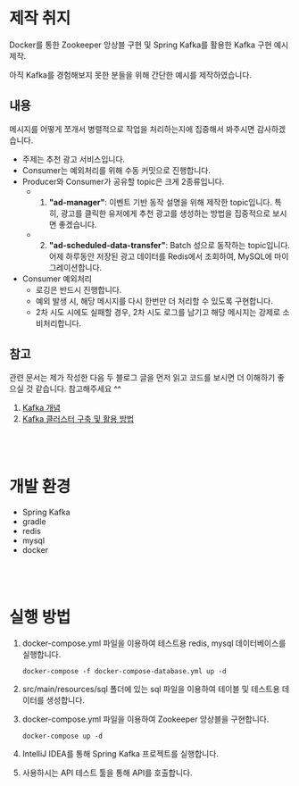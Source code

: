 # 제작 취지
Docker를 통한 Zookeeper 앙상블 구현 및 Spring Kafka를 활용한 Kafka 구현 예시 제작.

아직 Kafka를 경험해보지 못한 분들을 위해 간단한 예시를 제작하였습니다.

## 내용
메시지를 어떻게 쪼개서 병렬적으로 작업을 처리하는지에 집중해서 봐주시면 감사하겠습니다.

- 주제는 추천 광고 서비스입니다.
- Consumer는 예외처리를 위해 수동 커밋으로 진행합니다.
- Producer와 Consumer가 공유할 topic은 크게 2종류입니다.
   - 1) **"ad-manager"**: 이벤트 기반 동작 설명을 위해 제작한 topic입니다. 특히, 광고를 클릭한 유저에게 추천 광고를 생성하는 방법을 집중적으로 보시면 좋겠습니다.
   - 2) **"ad-scheduled-data-transfer"**: Batch 성으로 동작하는 topic입니다. 어제 하루동안 저장된 광고 데이터를 Redis에서 조회하여, MySQL에 마이그레이션합니다.
- Consumer 예외처리
   - 로깅은 반드시 진행합니다.
   - 예외 발생 시, 해당 메시지를 다시 한번만 더 처리할 수 있도록 구현합니다.
   - 2차 시도 시에도 실패할 경우, 2차 시도 로그를 남기고 해당 메시지는 강제로 소비처리합니다.

## 참고
관련 문서는 제가 작성한 다음 두 블로그 글을 먼저 읽고 코드를 보시면 더 이해하기 좋으실 것 같습니다. 참고해주세요 ^^

1. [Kafka 개념](https://jd6186.github.io/KafkaBasic/)
2. [Kafka 클러스터 구축 및 활용 방법](https://jd6186.github.io/MakeKafkaCluster/)
<br/><br/><br/><br/>


# 개발 환경
- Spring Kafka
- gradle
- redis
- mysql
- docker
<br/><br/><br/><br/>


# 실행 방법
1. docker-compose.yml 파일을 이용하여 테스트용 redis, mysql 데이터베이스를 실행합니다.

    ```shell
    docker-compose -f docker-compose-database.yml up -d
    ```

2. src/main/resources/sql 폴더에 있는 sql 파일을 이용하여 테이블 및 테스트용 데이터를 생성합니다.

3. docker-compose.yml 파일을 이용하여 Zookeeper 앙상블을 구현합니다.

    ```shell
    docker-compose up -d
    ```

4. IntelliJ IDEA를 통해 Spring Kafka 프로젝트를 실행합니다.

5. 사용하시는 API 테스트 툴을 통해 API를 호출합니다.